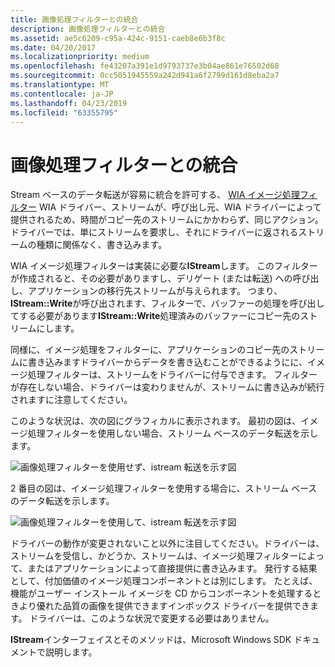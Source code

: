 ```yaml
---
title: 画像処理フィルターとの統合
description: 画像処理フィルターとの統合
ms.assetid: ae5c6209-c95a-424c-9151-caeb8e6b3f8c
ms.date: 04/20/2017
ms.localizationpriority: medium
ms.openlocfilehash: fe43207a391e1d9793737e3b04ae861e76502d68
ms.sourcegitcommit: 0cc5051945559a242d941a6f2799d161d8eba2a7
ms.translationtype: MT
ms.contentlocale: ja-JP
ms.lasthandoff: 04/23/2019
ms.locfileid: "63355795"
---
```

# <a name="integration-with-the-image-processing-filter"></a>画像処理フィルターとの統合


Stream ベースのデータ転送が容易に統合を許可する、 [WIA イメージ処理フィルター](wia-image-processing-filter.md) WIA ドライバー、ストリームが、呼び出し元、WIA ドライバーによって提供されるため、時間がコピー先のストリームにかかわらず、同じアクション。 ドライバーでは、単にストリームを要求し、それにドライバーに返されるストリームの種類に関係なく、書き込みます。

WIA イメージ処理フィルターは実装に必要な**IStream**します。 このフィルターが作成されると、その必要がありますし、デリゲート (または転送) への呼び出し、アプリケーションの移行先ストリームが与えられます。 つまり、 **IStream::Write**が呼び出されます、フィルターで、バッファーの処理を呼び出してする必要があります**IStream::Write**処理済みのバッファーにコピー先のストリームにします。

同様に、イメージ処理をフィルターに、アプリケーションのコピー先のストリームに書き込みますドライバーからデータを書き込むことができるようにに、イメージ処理フィルターは、ストリームをドライバーに付与できます。 フィルターが存在しない場合、ドライバーは変わりませんが、ストリームに書き込みが続行されますに注意してください。

このような状況は、次の図にグラフィカルに表示されます。 最初の図は、イメージ処理フィルターを使用しない場合、ストリーム ベースのデータ転送を示します。

![画像処理フィルターを使用せず、istream 転送を示す図](images/streamtrans-no-filter.png)

2 番目の図は、イメージ処理フィルターを使用する場合に、ストリーム ベースのデータ転送を示します。

![画像処理フィルターを使用して、istream 転送を示す図](images/streamtrans-with-filter.png)

ドライバーの動作が変更されないこと以外に注目してください。ドライバーは、ストリームを受信し、かどうか、ストリームは、イメージ処理フィルターによって、またはアプリケーションによって直接提供に書き込みます。 発行する結果として、付加価値のイメージ処理コンポーネントとは別にします。 たとえば、機能がユーザー インストール イメージを CD からコンポーネントを処理するときより優れた品質の画像を提供できますインボックス ドライバーを提供できます。 ドライバーは、このような状況で変更する必要はありません。

**IStream**インターフェイスとそのメソッドは、Microsoft Windows SDK ドキュメントで説明します。

 

 




